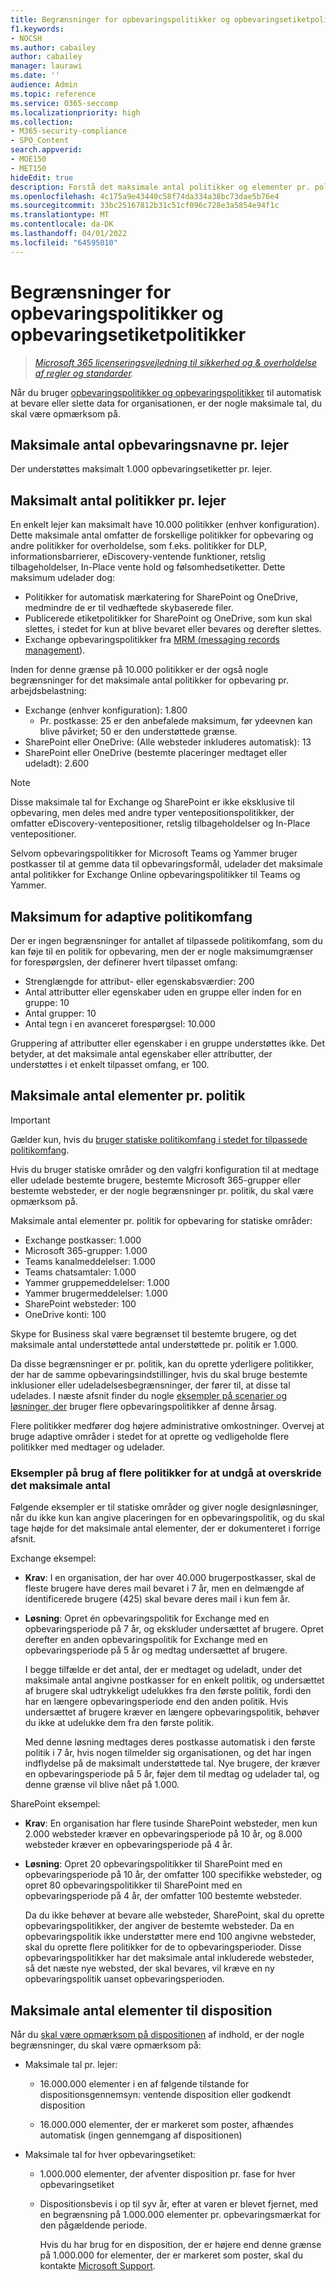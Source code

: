```yaml
---
title: Begrænsninger for opbevaringspolitikker og opbevaringsetiketpolitikker
f1.keywords:
- NOCSH
ms.author: cabailey
author: cabailey
manager: laurawi
ms.date: ''
audience: Admin
ms.topic: reference
ms.service: O365-seccomp
ms.localizationpriority: high
ms.collection:
- M365-security-compliance
- SPO_Content
search.appverid:
- MOE150
- MET150
hideEdit: true
description: Forstå det maksimale antal politikker og elementer pr. politik for opbevaringspolitikker og opbevaringsmærkatpolitikker
ms.openlocfilehash: 4c175a9e43440c58f74da334a38bc73dae5b76e4
ms.sourcegitcommit: 33bc25167812b31c51cf096c728e3a5854e94f1c
ms.translationtype: MT
ms.contentlocale: da-DK
ms.lasthandoff: 04/01/2022
ms.locfileid: "64595010"
---
```

# <a name="limits-for-retention-policies-and-retention-label-policies"></a>Begrænsninger for opbevaringspolitikker og opbevaringsetiketpolitikker

>*[Microsoft 365 licenseringsvejledning til sikkerhed og & overholdelse af regler og standarder](/office365/servicedescriptions/microsoft-365-service-descriptions/microsoft-365-tenantlevel-services-licensing-guidance/microsoft-365-security-compliance-licensing-guidance).*

Når du bruger [opbevaringspolitikker og opbevaringspolitikker](retention.md#retention-policies-and-retention-labels) til automatisk at bevare eller slette data for organisationen, er der nogle maksimale tal, du skal være opmærksom på.

## <a name="maximum-number-of-retention-labels-per-tenant"></a>Maksimale antal opbevaringsnavne pr. lejer

Der understøttes maksimalt 1.000 opbevaringsetiketter pr. lejer.

## <a name="maximum-number-of-policies-per-tenant"></a>Maksimalt antal politikker pr. lejer

En enkelt lejer kan maksimalt have 10.000 politikker (enhver konfiguration). Dette maksimale antal omfatter de forskellige politikker for opbevaring og andre politikker for overholdelse, som f.eks. politikker for DLP, informationsbarrierer, eDiscovery-ventende funktioner, retslig tilbageholdelser, In-Place vente hold og følsomhedsetiketter. Dette maksimum udelader dog:

- Politikker for automatisk mærkatering for SharePoint og OneDrive, medmindre de er til vedhæftede skybaserede filer.
- Publicerede etiketpolitikker for SharePoint og OneDrive, som kun skal slettes, i stedet for kun at blive bevaret eller bevares og derefter slettes.
- Exchange opbevaringspolitikker fra [MRM (messaging records management](/exchange/security-and-compliance/messaging-records-management/messaging-records-management)).

Inden for denne grænse på 10.000 politikker er der også nogle begrænsninger for det maksimale antal politikker for opbevaring pr. arbejdsbelastning:

- Exchange (enhver konfiguration): 1.800
    - Pr. postkasse: 25 er den anbefalede maksimum, før ydeevnen kan blive påvirket; 50 er den understøttede grænse.
- SharePoint eller OneDrive: (Alle websteder inkluderes automatisk): 13
- SharePoint eller OneDrive (bestemte placeringer medtaget eller udeladt): 2.600

> [!NOTE]
> Disse maksimale tal for Exchange og SharePoint er ikke eksklusive til opbevaring, men deles med andre typer ventepositionspolitikker, der omfatter eDiscovery-ventepositioner, retslig tilbageholdelser og In-Place ventepositioner.

Selvom opbevaringspolitikker for Microsoft Teams og Yammer bruger postkasser til at gemme data til opbevaringsformål, udelader det maksimale antal politikker for Exchange Online opbevaringspolitikker til Teams og Yammer.

## <a name="maximums-for-adaptive-policy-scopes"></a>Maksimum for adaptive politikomfang

Der er ingen begrænsninger for antallet af tilpassede [](retention.md#adaptive-or-static-policy-scopes-for-retention) politikomfang, som du kan føje til en politik for opbevaring, men der er nogle maksimumgrænser for forespørgslen, der definerer hvert tilpasset omfang:

- Strenglængde for attribut- eller egenskabsværdier: 200
- Antal attributter eller egenskaber uden en gruppe eller inden for en gruppe: 10
- Antal grupper: 10
- Antal tegn i en avanceret forespørgsel: 10.000

Gruppering af attributter eller egenskaber i en gruppe understøttes ikke. Det betyder, at det maksimale antal egenskaber eller attributter, der understøttes i et enkelt tilpasset omfang, er 100.

## <a name="maximum-number-of-items-per-policy"></a>Maksimale antal elementer pr. politik

> [!IMPORTANT]
> Gælder kun, hvis du [bruger statiske politikomfang i stedet for tilpassede politikomfang](retention.md#adaptive-or-static-policy-scopes-for-retention).

Hvis du bruger statiske områder og den valgfri konfiguration til at medtage eller udelade bestemte brugere, bestemte Microsoft 365-grupper eller bestemte websteder, er der nogle begrænsninger pr. politik, du skal være opmærksom på. 

Maksimale antal elementer pr. politik for opbevaring for statiske områder:

- Exchange postkasser: 1.000
- Microsoft 365-grupper: 1.000
- Teams kanalmeddelelser: 1.000
- Teams chatsamtaler: 1.000
- Yammer gruppemeddelelser: 1.000
- Yammer brugermeddelelser: 1.000
- SharePoint websteder: 100
- OneDrive konti: 100

Skype for Business skal være begrænset til bestemte brugere, og det maksimale antal understøttede antal understøttede pr. politik er 1.000.

Da disse begrænsninger er pr. politik, kan du oprette yderligere politikker, der har de samme opbevaringsindstillinger, hvis du skal bruge bestemte inklusioner eller udeladelsesbegrænsninger, der fører til, at disse tal udelades. I næste afsnit finder du nogle [eksempler på scenarier og løsninger, der](#examples-of-using-multiple-policies-to-avoid-exceeding-maximum-numbers) bruger flere opbevaringspolitikker af denne årsag.

Flere politikker medfører dog højere administrative omkostninger. Overvej at bruge adaptive områder i stedet for at oprette og vedligeholde flere politikker med medtager og udelader.

### <a name="examples-of-using-multiple-policies-to-avoid-exceeding-maximum-numbers"></a>Eksempler på brug af flere politikker for at undgå at overskride det maksimale antal

Følgende eksempler er til statiske områder og giver nogle designløsninger, når du ikke kun kan angive placeringen for en opbevaringspolitik, og du skal tage højde for det maksimale antal elementer, der er dokumenteret i forrige afsnit.

Exchange eksempel:

- **Krav**: I en organisation, der har over 40.000 brugerpostkasser, skal de fleste brugere have deres mail bevaret i 7 år, men en delmængde af identificerede brugere (425) skal bevare deres mail i kun fem år.

- **Løsning**: Opret én opbevaringspolitik for Exchange med en opbevaringsperiode på 7 år, og ekskluder undersættet af brugere. Opret derefter en anden opbevaringspolitik for Exchange med en opbevaringsperiode på 5 år og medtag undersættet af brugere. 
    
    I begge tilfælde er det antal, der er medtaget og udeladt, under det maksimale antal angivne postkasser for en enkelt politik, og undersættet af brugere skal udtrykkeligt udelukkes fra den første politik, [](retention.md#the-principles-of-retention-or-what-takes-precedence) fordi den har en længere opbevaringsperiode end den anden politik. Hvis undersættet af brugere kræver en længere opbevaringspolitik, behøver du ikke at udelukke dem fra den første politik.
     
    Med denne løsning medtages deres postkasse automatisk i den første politik i 7 år, hvis nogen tilmelder sig organisationen, og det har ingen indflydelse på de maksimalt understøttede tal. Nye brugere, der kræver en opbevaringsperiode på 5 år, føjer dem til medtag og udelader tal, og denne grænse vil blive nået på 1.000.

SharePoint eksempel:

- **Krav**: En organisation har flere tusinde SharePoint websteder, men kun 2.000 websteder kræver en opbevaringsperiode på 10 år, og 8.000 websteder kræver en opbevaringsperiode på 4 år.

- **Løsning**: Opret 20 opbevaringspolitikker til SharePoint med en opbevaringsperiode på 10 år, der omfatter 100 specifikke websteder, og opret 80 opbevaringspolitikker til SharePoint med en opbevaringsperiode på 4 år, der omfatter 100 bestemte websteder.
    
    Da du ikke behøver at bevare alle websteder, SharePoint, skal du oprette opbevaringspolitikker, der angiver de bestemte websteder. Da en opbevaringspolitik ikke understøtter mere end 100 angivne websteder, skal du oprette flere politikker for de to opbevaringsperioder. Disse opbevaringspolitikker har det maksimale antal inkluderede websteder, så det næste nye websted, der skal bevares, vil kræve en ny opbevaringspolitik uanset opbevaringsperioden.

## <a name="maximum-number-of-items-for-disposition"></a>Maksimale antal elementer til disposition

Når du [skal være opmærksom på dispositionen](disposition.md) af indhold, er der nogle begrænsninger, du skal være opmærksom på:

- Maksimale tal pr. lejer:
    
    - 16.000.000 elementer i en af følgende tilstande for dispositionsgennemsyn: ventende disposition eller godkendt disposition
        
    - 16.000.000 elementer, der er markeret som poster, afhændes automatisk (ingen gennemgang af dispositionen)

- Maksimale tal for hver opbevaringsetiket:
    
    - 1.000.000 elementer, der afventer disposition pr. fase for hver opbevaringsetiket
    
    - Dispositionsbevis i op til syv år, efter at varen er blevet fjernet, med en begrænsning på 1.000.000 elementer pr. opbevaringsmærkat for den pågældende periode. 
        
        Hvis du har brug for en disposition, der er højere end denne grænse på 1.000.000 for elementer, der er markeret som poster, skal du kontakte [Microsoft Support](../admin/get-help-support.md).